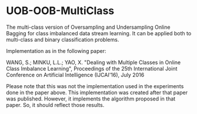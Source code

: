 # UOB-OOB-MultiClass

The multi-class version of Oversampling and Undersampling Online Bagging for class imbalanced data stream learning. It can be applied both to multi-class and binary classification problems.

Implementation as in the following paper:

WANG, S.; MINKU, L.L.; YAO, X. "Dealing with Multiple Classes in Online Class Imbalance Learning", 
Proceedings of the 25th International Joint Conference on Artificial Intelligence (IJCAI'16), July 2016

Please note that this was not the implementation used in the experiments done in the paper above. This implementation was created after that paper was published. However, it implements the algorithm proposed in that paper. So, it should reflect those results.
